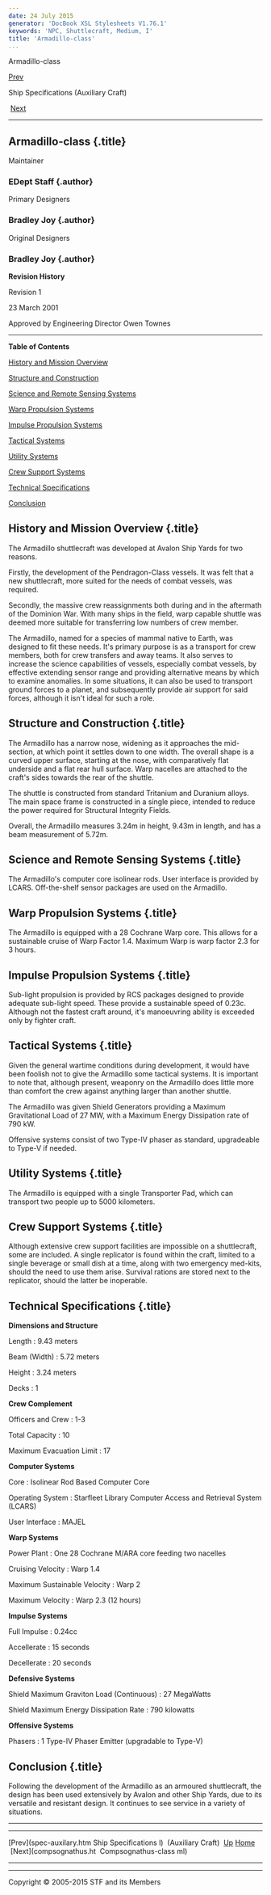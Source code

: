 ```yaml
---
date: 24 July 2015
generator: 'DocBook XSL Stylesheets V1.76.1'
keywords: 'NPC, Shuttlecraft, Medium, I'
title: 'Armadillo-class'
...
```


Armadillo-class

[Prev](spec-auxilary.html) 

Ship Specifications (Auxiliary Craft)

 [Next](compsognathus.html)

* * * * *

Armadillo-class {.title}
---------------

Maintainer

### EDept Staff {.author}

Primary Designers

### Bradley Joy {.author}

Original Designers

### Bradley Joy {.author}

**Revision History**

Revision 1

23 March 2001

Approved by Engineering Director Owen Townes

* * * * *

**Table of Contents**

[History and Mission Overview](armadillo.html#idp140478700379984)

[Structure and Construction](armadillo.html#idp140478700383456)

[Science and Remote Sensing Systems](armadillo.html#idp140478700386160)

[Warp Propulsion Systems](armadillo.html#idp140478700387568)

[Impulse Propulsion Systems](armadillo.html#idp140478700388976)

[Tactical Systems](armadillo.html#idp140478700390464)

[Utility Systems](armadillo.html#idp140478700393056)

[Crew Support Systems](armadillo.html#idp140478700394400)

[Technical Specifications](armadillo.html#idp140478700396000)

[Conclusion](armadillo.html#idp140478700430576)

History and Mission Overview {.title}
----------------------------

The Armadillo shuttlecraft was developed at Avalon Ship Yards for two
reasons.

Firstly, the development of the Pendragon-Class vessels. It was felt
that a new shuttlecraft, more suited for the needs of combat vessels,
was required.

Secondly, the massive crew reassignments both during and in the
aftermath of the Dominion War. With many ships in the field, warp
capable shuttle was deemed more suitable for transferring low numbers of
crew member.

The Armadillo, named for a species of mammal native to Earth, was
designed to fit these needs. It's primary purpose is as a transport for
crew members, both for crew transfers and away teams. It also serves to
increase the science capabilities of vessels, especially combat vessels,
by effective extending sensor range and providing alternative means by
which to examine anomalies. In some situations, it can also be used to
transport ground forces to a planet, and subsequently provide air
support for said forces, although it isn't ideal for such a role.

Structure and Construction {.title}
--------------------------

The Armadillo has a narrow nose, widening as it approaches the
mid-section, at which point it settles down to one width. The overall
shape is a curved upper surface, starting at the nose, with
comparatively flat underside and a flat rear hull surface. Warp nacelles
are attached to the craft's sides towards the rear of the shuttle.

The shuttle is constructed from standard Tritanium and Duranium alloys.
The main space frame is constructed in a single piece, intended to
reduce the power required for Structural Integrity Fields.

Overall, the Armadillo measures 3.24m in height, 9.43m in length, and
has a beam measurement of 5.72m.

Science and Remote Sensing Systems {.title}
----------------------------------

The Armadillo's computer core isolinear rods. User interface is provided
by LCARS. Off-the-shelf sensor packages are used on the Armadillo.

Warp Propulsion Systems {.title}
-----------------------

The Armadillo is equipped with a 28 Cochrane Warp core. This allows for
a sustainable cruise of Warp Factor 1.4. Maximum Warp is warp factor 2.3
for 3 hours.

Impulse Propulsion Systems {.title}
--------------------------

Sub-light propulsion is provided by RCS packages designed to provide
adequate sub-light speed. These provide a sustainable speed of 0.23c.
Although not the fastest craft around, it's manoeuvring ability is
exceeded only by fighter craft.

Tactical Systems {.title}
----------------

Given the general wartime conditions during development, it would have
been foolish not to give the Armadillo some tactical systems. It is
important to note that, although present, weaponry on the Armadillo does
little more than comfort the crew against anything larger than another
shuttle.

The Armadillo was given Shield Generators providing a Maximum
Gravitational Load of 27 MW, with a Maximum Energy Dissipation rate of
790 kW.

Offensive systems consist of two Type-IV phaser as standard, upgradeable
to Type-V if needed.

Utility Systems {.title}
---------------

The Armadillo is equipped with a single Transporter Pad, which can
transport two people up to 5000 kilometers.

Crew Support Systems {.title}
--------------------

Although extensive crew support facilities are impossible on a
shuttlecraft, some are included. A single replicator is found within the
craft, limited to a single beverage or small dish at a time, along with
two emergency med-kits, should the need to use them arise. Survival
rations are stored next to the replicator, should the latter be
inoperable.

Technical Specifications {.title}
------------------------

**Dimensions and Structure**

 Length 
:   9.43 meters

 Beam (Width) 
:   5.72 meters

 Height 
:   3.24 meters

 Decks 
:   1

**Crew Complement**

 Officers and Crew 
:   1-3

 Total Capacity 
:   10

 Maximum Evacuation Limit 
:   17

**Computer Systems**

 Core 
:   Isolinear Rod Based Computer Core

 Operating System 
:   Starfleet Library Computer Access and Retrieval System (LCARS)

 User Interface 
:   MAJEL

**Warp Systems**

 Power Plant 
:   One 28 Cochrane M/ARA core feeding two nacelles

 Cruising Velocity 
:   Warp 1.4

 Maximum Sustainable Velocity 
:   Warp 2

 Maximum Velocity 
:   Warp 2.3 (12 hours)

**Impulse Systems**

 Full Impulse 
:   0.24cc

 Accellerate 
:   15 seconds

 Decellerate 
:   20 seconds

**Defensive Systems**

 Shield Maximum Graviton Load (Continuous) 
:   27 MegaWatts

 Shield Maximum Energy Dissipation Rate 
:   790 kilowatts

**Offensive Systems**

 Phasers 
:   1 Type-IV Phaser Emitter (upgradable to Type-V)

Conclusion {.title}
----------

Following the development of the Armadillo as an armoured shuttlecraft,
the design has been used extensively by Avalon and other Ship Yards, due
to its versatile and resistant design. It continues to see service in a
variety of situations.

* * * * *

  ------------------------ ------------------------ ------------------------
  [Prev](spec-auxilary.htm Ship Specifications
  l)                       (Auxiliary Craft) 
  [Up](spec-auxilary.html) [Home](../index.html)
   [Next](compsognathus.ht  Compsognathus-class
  ml)                      
  ------------------------ ------------------------ ------------------------

* * * * *

Copyright © 2005-2015 STF and its Members
